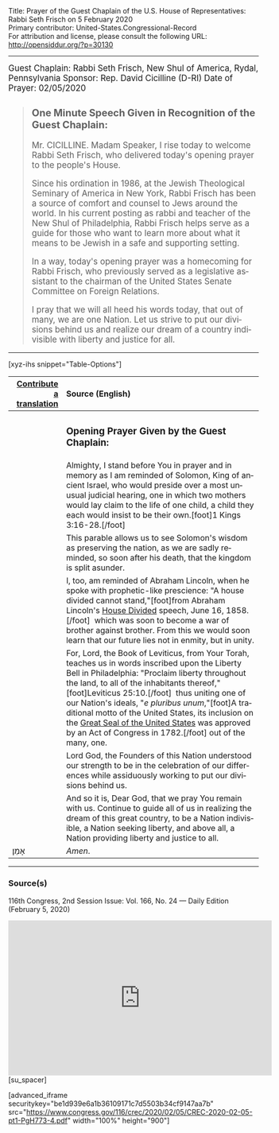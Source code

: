 <html>
<head></head>
<body>
Title: Prayer of the Guest Chaplain of the U.S. House of Representatives: Rabbi Seth Frisch on 5 February 2020<br />
Primary contributor: United-States.Congressional-Record<br />
For attribution and license, please consult the following URL: <a href="http://opensiddur.org/?p=30130">http://opensiddur.org/?p=30130</a>
<p />
<hr />

<div class="english" lang="en" style="font-size:1.2em;">
Guest Chaplain: Rabbi Seth Frisch, New Shul of America, Rydal, Pennsylvania
Sponsor: Rep. David Cicilline (D-RI)
Date of Prayer: 02/05/2020

<!-- -->
<blockquote>
<h3>One Minute Speech Given in Recognition of the Guest Chaplain:</h3>

Mr. CICILLINE. Madam Speaker, I rise today to welcome Rabbi Seth Frisch, who delivered today's opening prayer to the people's House.

Since his ordination in 1986, at the Jewish Theological Seminary of America in New York, Rabbi Frisch has been a source of comfort and counsel to Jews around the world. In his current posting as rabbi and teacher of the New Shul of Philadelphia, Rabbi Frisch helps serve as a guide for those who want to learn more about what it means to be Jewish in a safe and supporting setting.

In a way, today's opening prayer was a homecoming for Rabbi Frisch, who previously served as a legislative assistant to the chairman of the United States Senate Committee on Foreign Relations.

I pray that we will all heed his words today, that out of many, we are one Nation. Let us strive to put our divisions behind us and realize our dream of a country indivisible with liberty and justice for all.
</blockquote>

</div>

<hr />

[xyz-ihs snippet="Table-Options"]<table style="margin-left: auto; margin-right: auto;" class="draggable">
<thead><tr><th id="x" style="text-align: right;"><a href="/contributing/upload/">Contribute a translation</a></th><th style="text-align: left;">Source (English)</th></tr></thead>
<tbody>
<tr><td style="vertical-align:top;">
<div class="liturgy" lang="he">

</span></div></td>
 
<td style="vertical-align:top;">
<div class="english" lang="en">
<h3>Opening Prayer Given by the Guest Chaplain:</h3>
</div></td></tr>

<tr><td style="vertical-align:top;">
<div class="liturgy" lang="he">

</span></div></td>
 
<td style="vertical-align:top;">
<div class="english" lang="en">
Almighty, 
I stand before You in prayer and in memory 
as I am reminded of Solomon, King of ancient Israel, 
who would preside over a most unusual judicial hearing, 
one in which two mothers 
would lay claim to the life of one child, 
a child they each would insist to be their own.[foot]1 Kings 3:16-28.[/foot]
</div></td></tr>

<tr><td style="vertical-align:top;">
<div class="liturgy" lang="he">

</span></div></td>
 
<td style="vertical-align:top;">
<div class="english" lang="en">
This parable allows us 
to see Solomon's wisdom 
as preserving the nation, 
as we are sadly reminded, 
so soon after his death, 
that the kingdom is split asunder.
</div></td></tr>

<tr><td style="vertical-align:top;">
<div class="liturgy" lang="he">

</span></div></td>
 
<td style="vertical-align:top;">
<div class="english" lang="en">
I, too, am reminded of Abraham Lincoln, 
when he spoke with prophetic-like prescience: 
"A house divided cannot stand,"[foot]from Abraham Lincoln's <a href="https://en.wikipedia.org/wiki/Lincoln%27s_House_Divided_Speech">House Divided</a> speech, June 16, 1858.[/foot]&nbsp;
which was soon to become a war 
of brother against brother. 
From this we would soon learn 
that our future lies not in enmity, 
but in unity.
</div></td></tr>

<tr><td style="vertical-align:top;">
<div class="liturgy" lang="he">

</span></div></td>
 
<td style="vertical-align:top;">
<div class="english" lang="en">
For, Lord, 
the Book of Leviticus, from Your Torah, teaches us 
in words inscribed upon the Liberty Bell in Philadelphia: 
"Proclaim liberty throughout the land, 
to all of the inhabitants thereof,"[foot]Leviticus 25:10.[/foot]&nbsp;
thus uniting one of our Nation's ideals, 
"<em>e pluribus unum</em>,"[foot]A traditional motto of the United States, its inclusion on the <a href="https://en.wikipedia.org/wiki/Great_Seal_of_the_United_States">Great Seal of the United States</a> was approved by an Act of Congress in 1782.[/foot] out of the many, one.
</div></td></tr>

<tr><td style="vertical-align:top;">
<div class="liturgy" lang="he">

</span></div></td>
 
<td style="vertical-align:top;">
<div class="english" lang="en">
Lord God, 
the Founders of this Nation 
understood our strength 
to be in the celebration 
of our differences 
while assiduously working 
to put our divisions 
behind us.
</div></td></tr>

<tr><td style="vertical-align:top;">
<div class="liturgy" lang="he">

</span></div></td>
 
<td style="vertical-align:top;">
<div class="english" lang="en">
And so it is, Dear God, 
that we pray You remain with us. 
Continue to guide all of us 
in realizing the dream of this great country, 
to be a Nation indivisible, 
a Nation seeking liberty, 
and above all, 
a Nation providing liberty 
and justice 
to all.
</div></td></tr>


<tr><td style="vertical-align:top;">
<div class="liturgy" lang="he">
אָמֵן׃
</span></div></td>
 
<td style="vertical-align:top;">
<div class="english" lang="en">
<em>Amen</em>.
</div></td></tr>
</tbody></table>

<hr />

<h3>Source(s)</h3>

116th Congress, 2nd Session
Issue: Vol. 166, No. 24 — Daily Edition (February 5, 2020)
<!-- 
link: https://chaplain.house.gov/archive/index.html?id=1222
-->
<iframe width=530 height=312 src='https://www.c-span.org/video/standalone/?c4852542/user-clip-rabbi-seth-frisch-shul-america-rydal-pennsylvania' allowfullscreen='allowfullscreen' frameborder=0></iframe>[su_spacer]

[advanced_iframe securitykey="be1d939e6a1b36109171c7d5503b34cf9147aa7b" src="https://www.congress.gov/116/crec/2020/02/05/CREC-2020-02-05-pt1-PgH773-4.pdf" width="100%" height="900"]

&nbsp;
</body>
</html>